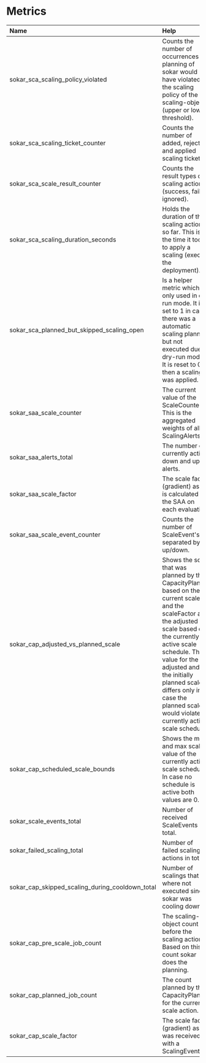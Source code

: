 # Metrics

| Name                                               | Help                                                                                                                                                                                                                         | Type                 |
| :------------------------------------------------- | :--------------------------------------------------------------------------------------------------------------------------------------------------------------------------------------------------------------------------- | :------------------- |
| sokar_sca_scaling_policy_violated                  | Counts the number of occurrences the planning of sokar would have violated the scaling policy of the scaling-object (upper or lower threshold).                                                                              | Labelled Counter     |
| sokar_sca_scaling_ticket_counter                   | Counts the number of added, rejected and applied scaling tickets.                                                                                                                                                            | Labelled Counter     |
| sokar_sca_scale_result_counter                     | Counts the result types of a scaling action (success, failed, ignored).                                                                                                                                                      | Labelled Counter     |
| sokar_sca_scaling_duration_seconds                 | Holds the duration of the scaling actions so far. This is the time it took to apply a scaling (execute the deployment).                                                                                                      | Histogram            |
| sokar_sca_planned_but_skipped_scaling_open         | Is a helper metric which is only used in dry run mode. It is set to 1 in case there was a automatic scaling planned but not executed due to dry-run mode. It is reset to 0 if then a scaling was applied.                    | Labelled Gauge       |
| sokar_saa_scale_counter                            | The current value of the ScaleCounter. This is the aggregated weights of all ScalingAlerts.                                                                                                                                  | Gauge                |
| sokar_saa_alerts_total                             | The number of currently active down and up alerts.                                                                                                                                                                           | Labelled Gauge       |
| sokar_saa_scale_factor                             | The scale factor (gradient) as it is calculated by the SAA on each evaluation.                                                                                                                                               | Gauge                |
| sokar_saa_scale_event_counter                      | Counts the number of ScaleEvent's separated by up/down.                                                                                                                                                                      | Labelled Counter     |
| sokar_cap_adjusted_vs_planned_scale                | Shows the scale that was planned by the CapacityPlanner based on the current scale and the scaleFactor and the adjusted scale based on the currently active scale schedule. The value for the adjusted and the initially planned scale differs only in case the planned scale would violate a currently active scale schedule. | Labelled Gauge       |
| sokar_cap_scheduled_scale_bounds                   | Shows the min and max scale value of the currently active scale schedule. In case no schedule is active both values are 0.                                                                                                   | Labelled Gauge       |
| sokar_scale_events_total                           | Number of received ScaleEvents in total.                                                                                                                                                                                     | Counter              |
| sokar_failed_scaling_total                         | Number of failed scaling actions in total.                                                                                                                                                                                   | Counter              |
| sokar_cap_skipped_scaling_during_cooldown_total    | Number of scalings that where not executed since sokar was cooling down.                                                                                                                                                     | Counter              |
| sokar_cap_pre_scale_job_count                      | The scaling-object count before the scaling action. Based on this count sokar does the planning.                                                                                                                             | Gauge                |
| sokar_cap_planned_job_count                        | The count planned by the CapacityPlanner for the current scale action.                                                                                                                                                       | Gauge                |
| sokar_cap_scale_factor                             | The scale factor (gradient) as it was received with a ScalingEvent.                                                                                                                                                          | Gauge                |
